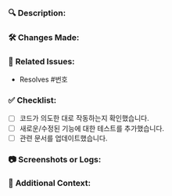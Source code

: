 ### 🔍 **Description:**

<!-- PR에 대한 간단한 설명을 작성해주세요.
예: 
- 새로운 기능 추가: [기능 설명]
- 버그 수정: [수정 사항]
-->

### 🛠️ **Changes Made:**

<!-- 주요 변경 사항을 나열해주세요.
예: 
- [X] 'member' 테이블에 'created_at' 컬럼 추가
- [X] `lecture` 테이블에 'platform_id' FK 추가
-->

### 🔗 **Related Issues:**

<!-- 관련된 이슈 번호를 작성해주세요. 여러 개 있을 경우 쉼표로 구분하세요. -->

- Resolves #번호

### ✅ **Checklist:**

<!-- PR이 제출되기 전에 아래 항목을 확인하세요. -->

- [ ] 코드가 의도한 대로 작동하는지 확인했습니다.
- [ ] 새로운/수정된 기능에 대한 테스트를 추가했습니다.
- [ ] 관련 문서를 업데이트했습니다.

### 📷 **Screenshots or Logs:**

<!-- 필요 시 스크린샷이나 로그를 첨부해주세요.
예: 기능이 작동하는 화면, 오류 로그 등
-->

### 📝 **Additional Context:**

<!-- 이 PR에 대한 추가적인 설명이나 참고 자료가 있으면 작성해주세요. -->